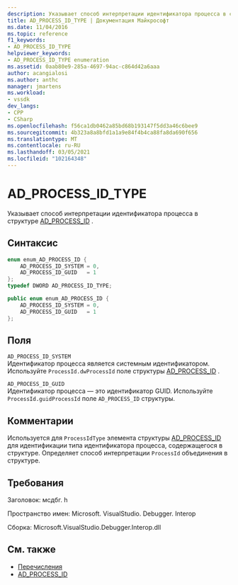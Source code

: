 ```yaml
---
description: Указывает способ интерпретации идентификатора процесса в структуре AD_PROCESS_ID.
title: AD_PROCESS_ID_TYPE | Документация Майкрософт
ms.date: 11/04/2016
ms.topic: reference
f1_keywords:
- AD_PROCESS_ID_TYPE
helpviewer_keywords:
- AD_PROCESS_ID_TYPE enumeration
ms.assetid: 0aab80e9-285a-4697-94ac-c864d42a6aaa
author: acangialosi
ms.author: anthc
manager: jmartens
ms.workload:
- vssdk
dev_langs:
- CPP
- CSharp
ms.openlocfilehash: f56ca1db0462a85bd68b193147f5dd3a46c6bee9
ms.sourcegitcommit: 4b323a8a8bfd1a1a9e84f4b4ca88fa8da690f656
ms.translationtype: MT
ms.contentlocale: ru-RU
ms.lasthandoff: 03/05/2021
ms.locfileid: "102164348"
---
```

# <a name="ad_process_id_type"></a>AD_PROCESS_ID_TYPE
Указывает способ интерпретации идентификатора процесса в структуре [AD_PROCESS_ID](../../../extensibility/debugger/reference/ad-process-id.md) .

## <a name="syntax"></a>Синтаксис

```cpp
enum enum_AD_PROCESS_ID {
    AD_PROCESS_ID_SYSTEM = 0,
    AD_PROCESS_ID_GUID   = 1
};
typedef DWORD AD_PROCESS_ID_TYPE;
```

```csharp
public enum enum_AD_PROCESS_ID {
    AD_PROCESS_ID_SYSTEM = 0,
    AD_PROCESS_ID_GUID   = 1
};
```

## <a name="fields"></a>Поля
`AD_PROCESS_ID_SYSTEM`\
Идентификатор процесса является системным идентификатором. Используйте `ProcessId.dwProcessId` поле структуры [AD_PROCESS_ID](../../../extensibility/debugger/reference/ad-process-id.md) .

`AD_PROCESS_ID_GUID`\
Идентификатор процесса — это идентификатор GUID. Используйте `ProcessId.guidProcessId` поле `AD_PROCESS_ID` структуры.

## <a name="remarks"></a>Комментарии
Используется для `ProcessIdType` элемента структуры [AD_PROCESS_ID](../../../extensibility/debugger/reference/ad-process-id.md) для идентификации типа идентификатора процесса, содержащегося в структуре. Определяет способ интерпретации `ProcessId` объединения в структуре.

## <a name="requirements"></a>Требования
Заголовок: мсдбг. h

Пространство имен: Microsoft. VisualStudio. Debugger. Interop

Сборка: Microsoft.VisualStudio.Debugger.Interop.dll

## <a name="see-also"></a>См. также
- [Перечисления](../../../extensibility/debugger/reference/enumerations-visual-studio-debugging.md)
- [AD_PROCESS_ID](../../../extensibility/debugger/reference/ad-process-id.md)
